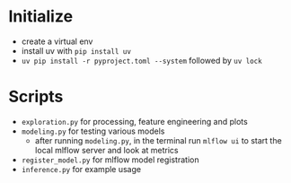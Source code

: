 # Initialize
- create a virtual env
- install uv with `pip install uv`
- `uv pip install -r pyproject.toml --system` followed by `uv lock`

# Scripts
- `exploration.py` for processing, feature engineering and plots
- `modeling.py` for testing various models
    - after running `modeling.py`, in the terminal run `mlflow ui` to start the local mlflow server and look at metrics
- `register_model.py` for mlflow model registration
- `inference.py` for example usage